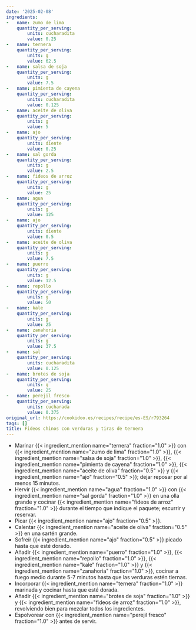 ```yaml
---
date: '2025-02-08'
ingredients:
-   name: zumo de lima
    quantity_per_serving:
        units: cucharadita
        value: 0.25
-   name: ternera
    quantity_per_serving:
        units: g
        value: 62.5
-   name: salsa de soja
    quantity_per_serving:
        units: g
        value: 7.5
-   name: pimienta de cayena
    quantity_per_serving:
        units: cucharadita
        value: 0.125
-   name: aceite de oliva
    quantity_per_serving:
        units: g
        value: 5
-   name: ajo
    quantity_per_serving:
        units: diente
        value: 0.25
-   name: sal gorda
    quantity_per_serving:
        units: g
        value: 2.5
-   name: fideos de arroz
    quantity_per_serving:
        units: g
        value: 25
-   name: agua
    quantity_per_serving:
        units: g
        value: 125
-   name: ajo
    quantity_per_serving:
        units: diente
        value: 0.5
-   name: aceite de oliva
    quantity_per_serving:
        units: g
        value: 7.5
-   name: puerro
    quantity_per_serving:
        units: g
        value: 12.5
-   name: repollo
    quantity_per_serving:
        units: g
        value: 50
-   name: kale
    quantity_per_serving:
        units: g
        value: 25
-   name: zanahoria
    quantity_per_serving:
        units: g
        value: 37.5
-   name: sal
    quantity_per_serving:
        units: cucharadita
        value: 0.125
-   name: brotes de soja
    quantity_per_serving:
        units: g
        value: 25
-   name: perejil fresco
    quantity_per_serving:
        units: cucharada
        value: 0.375
original_url: https://cookidoo.es/recipes/recipe/es-ES/r793264
tags: []
title: Fideos chinos con verduras y tiras de ternera
---
```


- Marinar {{< ingredient_mention name="ternera" fraction="1.0" >}} con {{< ingredient_mention name="zumo de lima" fraction="1.0" >}}, {{< ingredient_mention name="salsa de soja" fraction="1.0" >}}, {{< ingredient_mention name="pimienta de cayena" fraction="1.0" >}}, {{< ingredient_mention name="aceite de oliva" fraction="0.5" >}} y {{< ingredient_mention name="ajo" fraction="0.5" >}}; dejar reposar por al menos 15 minutos.
- Hervir {{< ingredient_mention name="agua" fraction="1.0" >}} con {{< ingredient_mention name="sal gorda" fraction="1.0" >}} en una olla grande y cocinar {{< ingredient_mention name="fideos de arroz" fraction="1.0" >}} durante el tiempo que indique el paquete; escurrir y reservar.
- Picar {{< ingredient_mention name="ajo" fraction="0.5" >}}.
- Calentar {{< ingredient_mention name="aceite de oliva" fraction="0.5" >}} en una sartén grande.
- Sofreír {{< ingredient_mention name="ajo" fraction="0.5" >}} picado hasta que esté dorado.
- Añadir {{< ingredient_mention name="puerro" fraction="1.0" >}}, {{< ingredient_mention name="repollo" fraction="1.0" >}}, {{< ingredient_mention name="kale" fraction="1.0" >}} y {{< ingredient_mention name="zanahoria" fraction="1.0" >}}, cocinar a fuego medio durante 5-7 minutos hasta que las verduras estén tiernas.
- Incorporar {{< ingredient_mention name="ternera" fraction="1.0" >}} marinada y cocinar hasta que esté dorada.
- Añadir {{< ingredient_mention name="brotes de soja" fraction="1.0" >}} y {{< ingredient_mention name="fideos de arroz" fraction="1.0" >}}, revolviendo bien para mezclar todos los ingredientes.
- Espolvorear con {{< ingredient_mention name="perejil fresco" fraction="1.0" >}} antes de servir.